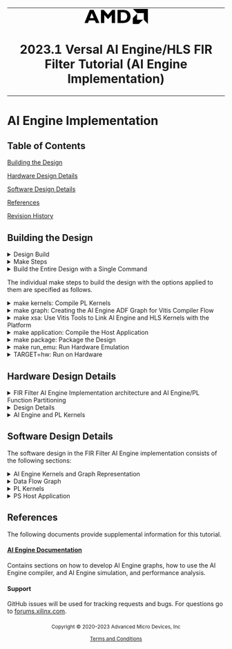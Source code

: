<table class="sphinxhide" width="100%">
 <tr>
   <td align="center"><img src="https://raw.githubusercontent.com/Xilinx/Image-Collateral/main/xilinx-logo.png" width="30%"/><h1>2023.1 Versal AI Engine/HLS FIR Filter Tutorial (AI Engine Implementation)</h1>
   </td>
 </tr>
</table>

# AI Engine Implementation

## Table of Contents
[Building the Design](#building-the-design)

[Hardware Design Details](#hardware-design-details)

[Software Design Details](#software-design-details)

[References](#references)

[Revision History](#revision-history)

## Building the Design

<details>
<summary>Design Build</summary>

### Design Build
In this section, you will build and run the FIR filter design using the AI Engine implementation. You will compile the AI Engine design and integrate it into a larger system design (including the programmable logic (PL) kernels and processing system (PS) host application). You can review [Integrating the Application Section in the AI Engine Documentation](#ai-engine-documentation) for the general flow.

At the end of this section, the design flow will generate a new directory (called `build/`). Underneath are sub-directories named `fir_aie_$(N_FIR_FILTERS)firs_$(N_FIR_TAPS)taps` (for example, fir_aie_1firs_15taps) depending on value of `N_FIR_FILTERS` and `N_FIR_TAPS` chosen in the build. Each sub-directory contains the `Work/`, `hw_emu/`, and `hw/` subfolders. The `Work/` subfolder is an output from the AI Engine compiler. The `hw_emu/` subfolder contains the build for hardware emulation. The `hw/` subfolder contains the build for the hardware run on a VCK190 board.   

</details>

<details>
<summary>Make Steps</summary>

### Make Steps
To run the following `make` steps (e.g. `make kernels`, `make graph`, etc), you must be in the `Makefiles/` folder.
```bash
cd Makefiles
```

The following options can be specified in the make steps. See the make steps for instructions on how to apply them.

* TARGET: It can be set to "hw" or "hw_emu" to build the design in hardware or hardware emulation flow. Default is "hw_emu"

* N_FIR_FILTERS: Specifies the number of FIR filters in the chain. Default is 1.

* N_FIR_TAPS: Specifies the number of FIR filter taps. Default is 15.

* FIR_WINDOW_SIZE: Specifies the size of the ping-pong buffers inserted between the FIR filter kernels. Default is 256.

* EN_TRACE: Flag to enable trace data to be captured. 0 is disabled and 1 is enabled. Default is 0.

The Makefile uses the following directory references:

```
#Relative fir directory
RELATIVE_PROJECT_DIR := ./

#Absolute fir directory = <user path>/Tutorials/AI_Engine/fir
PROJECT_REPO	:= $(shell readlink -f $(RELATIVE_PROJECT_DIR))

DESIGN_REPO  := $(PROJECT_REPO)/design
AIE_SRC_REPO := $(DESIGN_REPO)/aie_src
PL_SRC_REPO  := $(DESIGN_REPO)/pl_src
HOST_APP_SRC := $(DESIGN_REPO)/host_app_src
VIVADO_METRICS_SCRIPTS_REPO := $(DESIGN_REPO)/vivado_metrics_scripts

SYSTEM_CONFIGS_REPO    := $(DESIGN_REPO)/system_configs
PROFILING_CONFIGS_REPO := $(DESIGN_REPO)/profiling_configs
EXEC_SCRIPTS_REPO      := $(DESIGN_REPO)/exec_scripts
PYTHON_SCRIPTS_REPO    := $(DESIGN_REPO)/python_scripts

BASE_BLD_DIR := $(PROJECT_REPO)/build
FIR_TAPS_BLD_DIR    := $(BASE_BLD_DIR)/fir_$(N_FIR_TAPS)_taps
FIR_FILTERS_DIR     := $(FIR_TAPS_BLD_DIR)/x$(N_FIR_FILTERS)_firs
FIR_WINDOW_SIZE_DIR := $(FIR_FILTERS_DIR)/winSz_$(FIR_WINDOW_SIZE)
AIES_PER_FIR_DIR    := $(FIR_WINDOW_SIZE_DIR)/x$(N_AIES_PER_FIR)_aie_per_fir
BUILD_TARGET_DIR    := $(AIES_PER_FIR_DIR)/$(TARGET)

VIVADO_REPORTS_REPO := $(PROJECT_REPO)/vivado_reports_dir
VIVADO_BLD_REPORTS_DIR := $(REPORTS_REPO)/fir_$(N_FIR_TAPS)_taps/x$(N_FIR_FILTERS)_firs/winSz_$(FIR_WINDOW_SIZE)/x$(N_AIES_PER_FIR)_aie_per_fir

VCD_XPE_REPO := $(PROJECT_REPO)/vcd_xpe_dir
BLD_VCD_XPE_DIR := $(VCD_XPE_REPO)/fir_$(N_FIR_TAPS)_taps/x$(N_FIR_FILTERS)_firs/winSz_$(FIR_WINDOW_SIZE)/x$(N_AIES_PER_FIR)_aie_per_fir
VCD_FILE_NAME := fir_$(N_FIR_TAPS)_taps_x$(N_FIR_FILTERS)_firs_winSz_$(FIR_WINDOW_SIZE)_x$(N_AIES_PER_FIR)_aie_per_fir
BLD_TGT_VCD_FILE := $(BUILD_TARGET_DIR)/$(VCD_FILE_NAME).vcd
XPE_FILE := $(BLD_VCD_XPE_DIR)/graph_$(VCD_FILE_NAME).xpe

EMBEDDED_PACKAGE_OUT := $(BUILD_TARGET_DIR)/package
EMBEDDED_EXEC_SCRIPT := run_script.sh

WORK_DIR := Work
AIESIM_DATA_DIR := $(AIE_SRC_REPO)/aiesim_data
AIESIM_INPUT_FILE := $(AIESIM_DATA_DIR)/input_impulse.txt
```

</details>

<details>
<summary>Build the Entire Design with a Single Command</summary>

### Build the Entire Design with a Single Command
If you are already familiar with the AI Engine and Vitis™ accelerated kernel compilation flows, you can build the entire design with one command:

```bash
make run (default hardware emulation, 1 filter 15 taps, no trace enabled)
```
or
```bash
make run TARGET=hw N_FIR_FILTERS=1 N_FIR_TAPS=15 EN_TRACE=1   (hardware, 1 FIR filters, each with 15 taps, enable tracing)
```

This command will run the `make kernels`,`make graph`,`make xsa`,`make application`,`make package` and `make run_emu` for hardware emulation or to run on hardware (VCK190 board), depending on the `TARGET` you specify. The default `TARGET` without specification is hw_emu. The settings also apply to the following individual make steps.

**Note**

1) The generated files for a particular build are placed under individual directory: build/fir_aie_$(N_FIR_FILTERS)firs_$(N_FIR_TAPS)taps
2) See the specification in each of the following make steps for options used and location of input and output files.

</details>

The individual make steps to build the design with the options applied to them are specified as follows.

<details>
<summary>make kernels: Compile PL Kernels</summary>

### make kernels: Compile PL Kernels
In this step, the Vitis compiler takes any kernels (RTL or HLS C) in the PL region of the target platform (`xilinx_vck190_base_202310_1`) and compiles them into their respective XO files.

The following command compiles the kernels (default TARGET=hw_emu, N_FIR_FILTERS=1, N_FIR_TAPS=15, FIR_WINDOW_SIZE=256, EN_TRACE=0):

```
make kernels
```

The expanded command is as follows:
```
mkdir -p build/fir_$(N_FIR_TAPS)_taps/x$(N_FIR_FILTERS)_firs/winSz_$(FIR_WINDOW_SIZE)/x$(N_AIE_PER_FIR)_aie_per_fir/hw_emu

cd build/fir_$(N_FIR_TAPS)_taps/x$(N_FIR_FILTERS)_firs/winSz_$(FIR_WINDOW_SIZE)/x$(N_AIE_PER_FIR)_aie_per_fir/hw_emu

v++ 	--target hw_emu					\
	--hls.clock 300000000:datamover 		\
        -D N_FIR_TAPS=$(N_FIR_TAPS)                     \
        -D N_FIR_FILTERS=$(N_FIR_FILTERS)               \
	--platform xilinx_vck190_base_202310_1		\
	--save-temps 					\
	--temp_dir build/fir_$(N_FIR_TAPS)_taps/x$(N_FIR_FILTERS)_firs/winSz_$(FIR_WINDOW_SIZE)/x$(N_AIE_PER_FIR)_aie_per_fir/hw_emu/_x	\
	--verbose 					\
	-g -c 						\
	-k datamover 					\
	design/pl_src/datamover.cpp 		\
	-o datamover.hw_emu.xo   
```
Summary of the switches used:
|Switch|Description|
|  ---  |  ---  |
|--target \| -t [hw\|hw_emu]|Specifies the build target.|
|--hls.clock | Specifies a frequency in Hz at which the listed kernel(s) should be compiled by Vitis HLS. |
|--platform \| -f|Specifies the name of a supported acceleration platform as specified by the $PLATFORM_REPO_PATHS environment variable or the full path to the platform XPFM file.|
|--save-temps \| -s|Directs the Vitis compiler command to save intermediate files/directories created during the compilation and link process. Use the `--temp_dir` option to specify a location to write the intermediate files to.|
|--temp_dir <string>|This allows you to manage the location where the tool writes temporary files created during the build process. The temporary results are written by the Vitis compiler, and then removed, unless the `--save-temps` option is also specified.|
|--verbose|Display verbose/debug information.|
| -g | Generates code for debugging the kernel during software emulation. Using this option adds features to facilitate debugging the kernel as it is compiled. |
|--compile \| -c|Required for compilation to generate XO files from kernel source files.|
|--kernel \<arg\>\|-k \<arg\>|Compile only the specified kernel from the input file. Only one -k option is allowed per Vitis compiler command.|
|--output \| -o|Specifies the name of the output file generated by the `v++` command. The compilation process output name must end with the XO file suffix.|

[Detailed Description of All Vitis Compiler Switches](https://docs.xilinx.com/r/en-US/ug1393-vitis-application-acceleration/v-Command)

|Input|Description|
|  ---  |  ---  |
|datamover.cpp|The data-mover PL kernel source code.|

|Output|Description|
|  ---  |  ---  |
|datamover.hw/hw_emu.xo|The data-mover kernel object file.|

</details>

<details>
<summary>make graph: Creating the AI Engine ADF Graph for Vitis Compiler Flow</summary>

### make graph: Creating the AI Engine ADF Graph for Vitis Compiler Flow

An adaptive data flow (ADF) graph can be connected to an extensible Vitis platform (the graph I/Os can be connected either to platform ports or to ports on Vitis kernels through Vitis compiler connectivity directives.
* The AI Engine ADF C++ graph of the design contains AI Engine kernels.
* All interconnects between kernels are defined in the C++ graph
* All interconnections to external I/O are fully specified in the C++ simulation testbench (`graph.cpp`) that instantiates the C++ ADF graph object.

To compile the graph using the Makefile flow type (default TARGET=hw_emu, N_FIR_FILTERS=1, N_FIR_TAPS=15, FIR_WINDOW_SIZE=256, EN_TRACE=0):
```
make graph
```

The expanded command is as follows:
```
cd build/fir_aie_$(N_FIR_FILTERS)firs_$(N_FIR_TAPS)taps/hw_emu

aiecompiler     -include=$(DSPLIB_ROOT)/L1/src/aie 		\
		-include=$(DSPLIB_ROOT)/L1/include/aie 		\
		-include=$(DSPLIB_ROOT)/L2/include/aie 		\
		-include=design/aie_src 		\
		--platform=$(PLATFORM_REPO_PATHS)/xilinx_vck190_base_202310_1/xilinx_vck190_base_202310_1.xpfm 	\
		--workdir=Work 					\
	        --Xpreproc="-DITER_CNT=$(ITER_CNT)"             \
		--Xpreproc="-DN_FIR_FILTERS=$(N_FIR_FILTERS)"   \
		--Xpreproc="-DN_FIR_TAPS=$(N_FIR_TAPS)"         \
		--Xpreproc="-DN_AIES_PER_FIR=$(N_AIES_PER_FIR)"    \
		--Xpreproc="-DFIR_WINDOW_SIZE=$(FIR_WINDOW_SIZE)"  \
		--Xpreproc="-DN_AIE_ITERS=$(N_AIE_ITERS)"--Xpreproc="-N_FIR_FILTERS=1" \
                --Xpreproc="-N_FIR_TAPS=15" 			\
		--Xmapper=BufferOptLevel9			\
		--Xrouter=DMAFIFOsInFreeBankOnly		\
		--log-level=5 					\
		--pl-freq=300 					\
		--verbose 					\
		--dataflow 					\
		design/aie_src/fir_aie_graph.cpp
 ```

Summary of the switches used:
|Switch|Description|
|  ---  |  ---  |
|--include=\<string\>|Specify compile-time include directory (zero or more).|
|--platform=\<string\>|This is a path to a Vitis platform file that defines the hardware and software components available when doing a hardware design and its RTL co-simulation.|
|--workdir=\<string\>|By default, the compiler writes all outputs to a sub-directory of the current directory, called Work. Use this option to specify a different output directory.|
|--log-level=\<int\>|Log level for verbose logging (default=1).|
|--pl-freq=\<value\>|Specifies the interface frequency (in MHz) for all PLIOs. The default frequency is a quarter of the AI Engine frequency and the maximum supported frequency is half of the AI Engine frequency. The PL frequency specific to each interface is provided in the graph.|
|--verbose|Verbose output of the AI Engine compiler emits compiler messages at various stages of compilation. These debug and tracing logs provide useful messages regarding the compilation process.|

[AI Engine Compiler Options](https://docs.xilinx.com/r/en-US/ug1076-ai-engine-environment/AI-Engine-Compiler-Options)
[AI Engine Programming Environment Documentation](https://docs.xilinx.com/r/en-US/ug1076-ai-engine-environment)

|Inputs Sources|Description|
|  ---  |  ---  |
|fir_aie_graph.cpp|AIE kernel base FIR filter graph source code.|

|Output Objects|Description|
|  ---  |  ---  |
|libadf.a|Compiled AI Engine design graph|
|Work/|Directory that contains all outputs of the AI Engine compiler.|

</details>


<details>
<summary>make xsa: Use Vitis Tools to Link AI Engine and HLS Kernels with the Platform</summary>

### make xsa: Use Vitis Tools to Link AI Engine and HLS Kernels with the Platform
After the AI Engine graph and PL HLS kernels have been compiled, you can use the Vitis compiler to link them with the platform to generate an XSA file.

The Vitis tools allow you to integrate the AI Engine graph and HLS kernels into an existing extensible platform. This is an automated step from a software developer perspective where the platform chosen is provided by the hardware designer (or you can opt to use one of the many extensible base platforms provided by Xilinx and the Vitis tools build the hardware design and integrate the AI Engine and PL kernels into the design).

To test this feature in this tutorial, use the base VCK190 platform to build the design.

The command to run this step is shown as follows (default TARGET=hw_emu, N_FIR_FILTERS=1, N_FIR_TAPS=15, FIR_WINDOW_SIZE=256, EN_TRACE=0):
```
make xsa
```

The expanded command is as follows:
```
cd build/fir_$(N_FIR_TAPS)_taps/x$(N_FIR_FILTERS)_firs/winSz_$(FIR_WINDOW_SIZE)/x$(N_AIE_PER_FIR)_aie_per_fir/hw_emu

v++ 	-l 						\
	--platform xilinx_vck190_base_202310_1		\
	--save-temps 					\
	--temp_dir build/fir_$(N_FIR_TAPS)_taps/x$(N_FIR_FILTERS)_firs/winSz_$(FIR_WINDOW_SIZE)/x$(N_AIE_PER_FIR)_aie_per_fir/hw_emu/_x		\
	--verbose 					\
	-g 						\
	--clock.defaultTolerance 0.001 			\
	--clock.freqHz 300000000:datamover_0 		\
	--config $(SYSTEM_CONFIGS_REPO)/system.cfg 	\
	-t hw_emu 					\
	-o vck190_aie_fir.hw_emu.xsa  			\
	datamover.hw_emu.xo				\
        ../libadf.a

```

If EN_TRACE is enabled, the following `v++` flags are also set
```
	--profile.trace_memory DDR			\
  	--profile.data datamover:datamover_0:all \
	--profile.data ai_engine_0.DataIn		\
	--profile.data ai_engine_0.DataOut

```
This will capture trace data for the ports specified.

Summary of the switches used:

|Switch|Description|
|  ---  |  ---  |
|--platform \| -f|Specifies the name of a supported acceleration platform as specified by the $PLATFORM_REPO_PATHS environment variable or the full path to the platform XPFM file.|
|--save-temps \| -s|Directs the `v++` command to save intermediate files/directories created during the compilation and link process. Use the `--temp_dir` option to specify a location to write the intermediate files to.|
|--temp_dir <string>|This allows you to manage the location where the tool writes temporary files created during the build process. The temporary results are written by the Vitis compiler, and then removed, unless the `--save-temps` option is also specified.|
|--verbose|Display verbose/debug information.|
| -g | Generates code for debugging the kernel during software emulation. Using this option adds features to facilitate debugging the kernel as it is compiled. |
|--clock.freqHz \<freq_in_Hz\>:\<cu\>\[.\<clk_pin\>\]|Specifies a clock frequency in Hz and assigns it to a list of associated compute units (CUs) and optionally specific clock pins on the CU.|
|--config <config_file>|Specifies a configuration file containing `v++` switches.|
|--target \| -t [hw\|hw_emu]|Specifies the build target.|
|--output \| -o|Specifies the name of the output file generated by the `v++` command. The linking process output file name must end with the .xsa suffix|
|--profile.data [<kernel_name>\|all]:[<cu_name>\|all]:[<interface_name>\|all]\(:[counters\|all]\)|Enables monitoring of data ports through the monitor IPs. This option needs to be specified during linking. [Detailed Profiling Options](https://docs.xilinx.com/r/en-US/ug1393-vitis-application-acceleration/profile-Options) |
|--profile.trace_memory \<FIFO\>:\<size\>\|\<MEMORY\>[\<n\>]|When building the hardware target \(-t=hw\), use this option to specify the type and amount of memory to use for capturing trace data. [Detailed Profiling Options](https://docs.xilinx.com/r/en-US/ug1393-vitis-application-acceleration/profile-Options) |

[Detailed Description of All Vitis Compiler Switches](https://docs.xilinx.com/r/en-US/ug1393-vitis-application-acceleration/v-Command)
[Linking the Kernels in Vitis](https://docs.xilinx.com/r/en-US/ug1393-vitis-application-acceleration/Linking-the-Kernels)

|Inputs Sources|Description|
|  ---  |  ---  |
|datamover.hw/hw_emu.xo|The data-mover kernel object file.|
|libadf.a|Compiled AI Engine design graph|

|Output Objects|Description|
|  ---  |  ---  |
|vck190_aie_fir.hw_emu.xsa|Compiled Platform Binary Container|

</details>

 <details>
<summary>make application: Compile the Host Application</summary>

### make application: Compile the Host Application
You can compile the host application by following the typical cross-compilation flow for the Cortex-A72. To build the application run the following command (default TARGET=hw_emu, N_FIR_FILTERS=1, N_FIR_TAPS=15, FIR_WINDOW_SIZE=256, EN_TRACE=0):
```
make application
```

The expanded command is as follows:
```
aarch64-linux-gnu-g++ 	-O 					\
			-c -std=c++17				\
			-D__linux__ 				\
			-D__PS_ENABLE_AIE__			\
			-DXAIE_DEBUG 				\
			-D__linux__				\
			-D__PS_ENABLE_AIE__			\
			-DXAIE_DEBUG				\
			-DN_FIR_FILTERS=$(N_FIR_FILTERS)	\
			-DN_FIR_TAPS=$(N_FIR_TAPS)		\
			-DN_AIES_PER_FIR=$(N_AIES_PER_FIR)	\
			-DFIR_WINDOW_SIZE=$(FIR_WINDOW_SIZE) 	\
			-I$(SDKTARGETSYSROOT)/usr/include/xrt 	\
			-I$(XILINX_VITIS)/aietools/include/ 	\									\
			-I$(SDKTARGETSYSROOT)/usr/include		\
			-I$(SDKTARGETSYSROOT)/usr/lib			\
			-Idesign/aie_src		\
			-Idesign/aie_src/inc		\
			-Idesign/aie_src/src		\
			-I$(DSPLIB_ROOT)/L1/src/aie 		\
			-I$(DSPLIB_ROOT)/L1/include/aie		\
			-I$(DSPLIB_ROOT)/L2/include/aie 	\
			build/fir_aie_$(N_FIR_FILTERS)firs_$(N_FIR_TAPS)taps/Work/ps/c_rts/aie_control_xrt.cpp 	\
			-o build/fir_$(N_FIR_TAPS)_taps/x$(N_FIR_FILTERS)_firs/winSz_$(FIR_WINDOW_SIZE)/x$(N_AIE_PER_FIR)_aie_per_fir/hw_emu/app_control.o

aarch64-linux-gnu-g++ 	-O 					\
			-c -std=c++14 				\
			-D__linux__ 				\
			-D__PS_ENABLE_AIE__ 			\
			-DXAIE_DEBUG				\
			-D__linux__				\
			-D__PS_ENABLE_AIE__			\
			-DXAIE_DEBUG				\
			-DN_FIR_FILTERS=$(N_FIR_FILTERS)	\
			-DN_FIR_TAPS=$(N_FIR_TAPS)		\
			-DN_AIES_PER_FIR=$(N_AIES_PER_FIR)	\
			-DFIR_WINDOW_SIZE=$(FIR_WINDOW_SIZE) 	\
			-I$(SDKTARGETSYSROOT)/usr/include/xrt 	\
			-I$(XILINX_VITIS)/aietools/include/ 	\									\
			-I$(SDKTARGETSYSROOT)/usr/include		\
			-I$(SDKTARGETSYSROOT)/usr/lib			\
			-Idesign/aie_src		\
			-Idesign/aie_src/inc		\
			-Idesign/aie_src/src		\
			-I$(DSPLIB_ROOT)/L1/src/aie 		\
			-I$(DSPLIB_ROOT)/L1/include/aie		\
			-I$(DSPLIB_ROOT)/L2/include/aie    	\
			design/app_src/fir_aie_app.cpp \
			-o build/fir_$(N_FIR_TAPS)_taps/x$(N_FIR_FILTERS)_firs/winSz_$(FIR_WINDOW_SIZE)/x$(N_AIE_PER_FIR)_aie_per_fir/hw_emu/fir_aie_app.o 			\
			-L$(SDKTARGETSYSROOT)/usr/lib 		\
			-L$(XILINX_VITIS)/aietools/lib/aarch64.o								\
			-L$(XILINX_VITIS)/aietools/lib/lnx64.o 	\
			-ladf_api_xrt 				\
			-lxrt_coreutil

aarch64-linux-gnu-g++ 	build/fir_$(N_FIR_TAPS)_taps/x$(N_FIR_FILTERS)_firs/winSz_$(FIR_WINDOW_SIZE)/x$(N_AIE_PER_FIR)_aie_per_fir/hw_emu/app_control.o			\
			build/fir_$(N_FIR_TAPS)_taps/x$(N_FIR_FILTERS)_firs/winSz_$(FIR_WINDOW_SIZE)/x$(N_AIE_PER_FIR)_aie_per_fir/hw_emu/fir_aie_app.o			\
			-L$(SDKTARGETSYSROOT)/usr/lib 			\
			-L$(XILINX_VITIS)/aietools/lib/aarch64.o							 	\
			-L$(XILINX_VITIS)/aietools/lib/lnx64.o 	\
			-ladf_api_xrt 				\
			-lxrt_coreutil 				\
			-o build/fir_$(N_FIR_TAPS)_taps/x$(N_FIR_FILTERS)_firs/winSz_$(FIR_WINDOW_SIZE)/x$(N_AIE_PER_FIR)_aie_per_fir/hw_emu/fir_aie_xrt.elf
```

Summary of the switches used:
|Switch|Description|
|  ---  |  ---  |
|-O \| Optimize| Optimizing compilation takes somewhat more time, and a lot more memory for a large function. With -O, the compiler tries to reduce code size and execution time, without performing any optimizations that can take a great deal of compilation time.|
|-c |Compile or assemble the source files, but do not link.|
|-std=<\standard\>|Set the language standard.|
|-D__linux__| |
|-DXAIE_DEBUG|Enable debug interface capabilities where certain core status, event status, or stack trace can be dumped out.|
|-D\<Pre-processor Macro String\>=\<value\>|Pass Pre-processor Macro definitions to the cross-compiler.|
|-I \<dir\>|Add the directory `dir` to the list of directories to be searched for header files.|
|-o \<file\>|Place output in file `<file>`. This applies regardless of the output being produced, whether it be an executable file, an object file, an assembler file or preprocessed C code.|
|-l\<library\>|Search the library named `library` when linking. The 2D-FFT tutorial requires `adf_api_xrt` and `xrt_coreutil` libraries.|
|-L \<dir\>|Add directory `<dir>` to the list of directories to be searched for -l.|

[XRT Documentation](https://xilinx.github.io/XRT/master/html/index.html)
[Details of Host Application Programming](https://docs.xilinx.com/r/en-US/ug1076-ai-engine-environment/Host-Programming-for-Bare-Metal)

|Inputs Sources|Description|
|  ---  |  ---  |
|Work/ps/c_rts/aie_control_xrt.cpp|This is the AI Engine control code generated implementing the FIR Filter graph APIs.|
|fir_aie_app.cpp|Host processor application source code file that will run on an A72 processor.|

|Intermediate Objects|Description|
|  ---  |  ---  |
|app_control.o|Compiled AI Engine control code object.|
|fir_aie_app.o|Compiled host processor application object.|


|Output Objects|Description|
|  ---  |  ---  |
|fir_aie_xrt.elf|The executable that will run on an A72 processor.|

</details>

<details>
<summary>make package: Package the Design</summary>

### make package: Package the Design
With the AI Engine outputs created, as well as the new platform, you can now generate the programmable device image (PDI) and a package to be used on an SD card. The PDI contains all executables, bitstreams, configurations of the device. The packaged SD card directory contains everything to boot Linux, the generated applications and `.xclbin`.

The command to run this step is as follows (default TARGET=hw_emu, N_FIR_FILTERS=1, N_FIR_TAPS=15, FIR_WINDOW_SIZE=256, EN_TRACE=0):
```
make package
```

or
```
cd build/fir_$(N_FIR_TAPS)_taps/x$(N_FIR_FILTERS)_firs/winSz_$(FIR_WINDOW_SIZE)/x$(N_AIE_PER_FIR)_aie_per_fir/hw_emu 

v++	-p  							\
	-t hw_emu						\
	--save-temps						\
	--temp_dir build/fir_$(N_FIR_TAPS)_taps/x$(N_FIR_FILTERS)_firs/winSz_$(FIR_WINDOW_SIZE)/x$(N_AIE_PER_FIR)_aie_per_fir/hw_emu/_x	\
	-f xilinx_vck190_base_202310_1												\
	--package.sd_dir $(XRT_ROOT) 									\
	--package.rootfs $(COMMON_IMAGE_VERSAL)/rootfs.ext4 						\
	--package.kernel_image $(COMMON_IMAGE_VERSAL)/Image 						\
	--package.boot_mode=sd										\
	--package.out_dir $(EMBEDDED_PACKAGE_OUT)							\
	--package.out_dir build/fir_aie_$(N_FIR_FILTERS)firs_$(N_FIR_TAPS)taps/hw_emu/package	        		\
	--package.image_format=ext4												\
	--package.sd_file build/fir_$(N_FIR_TAPS)_taps/x$(N_FIR_FILTERS)_firs/winSz_$(FIR_WINDOW_SIZE)/x$(N_AIE_PER_FIR)_aie_per_fir/hw_emu/fir_aie_xrt.elf     		\
			  build/fir_$(N_FIR_TAPS)_taps/x$(N_FIR_FILTERS)_firs/winSz_$(FIR_WINDOW_SIZE)/x$(N_AIE_PER_FIR)_aie_per_fir/hw_emu/vck190_aie_fir.hw_emu.xsa 	\
			  build/fir_$(N_FIR_TAPS)_taps/x$(N_FIR_FILTERS)_firs/winSz_$(FIR_WINDOW_SIZE)/x$(N_AIE_PER_FIR)_aie_per_fir/hw_emu/libadf.a 				\
	--package.defer_aie_run
```
If EN_TRACE is enabled, the following `v++` flags are also set
```
	--package.sd_file ./xrt.ini
```
This will include the XRT ini file which includes tracing parameters.

|Switch|Description|
|  ---  |  ---  |
|--package \| -p|Packages the final product at the end of the Vitis compile and link build process.|
|--target \| -t [hw\|hw_emu]|Specifies the build target.|
|--save-temps \| -s|Directs the `v++` command to save intermediate files/directories created during the compilation and link process. Use the `--temp_dir` option to specify a location to write the intermediate files to.|
|--temp_dir <string>|This allows you to manage the location where the tool writes temporary files created during the build process. The temporary results are written by the Vitis compiler, and then removed, unless the `--save-temps` option is also specified.|
|--platform \| -f|Specifies the name of a supported acceleration platform as specified by the $PLATFORM_REPO_PATHS environment variable or the full path to the platform XPFM file.|
|--package.sd_dir \<arg\>|Where <arg> specifies a folder to package into the sd_card directory/image. The contents of the directory are copied to a sub-folder of the sd_card folder.|
|--package.rootfs \<arg\>|Where \<arg\> specifies the absolute or relative path to a processed Linux root file system file. The platform RootFS file is available for download from xilinx.com. Refer to the Vitis Software Platform Installation for more information.|
|--package.kernel_image \<arg\>|Where \<arg\> specifies the absolute or relative path to a Linux kernel image file. Overrides the existing image available in the platform. The platform image file is available for download from xilinx.com. Refer to the Vitis Software Platform Installation for more information.|
|--package.boot_mode \<arg\>|Where \<arg\> specifies <ospi\|qspi\|sd> Boot mode used for running the application in emulation or on hardware.|
|--package.image_format|Where \<arg\> specifies \<ext4\|fat32\> output image file format. `ext4`: Linux file system and `fat32`: Windows file system|
|--package.sd_file|Where \<arg\> specifies an ELF or other data file to package into the `sd_card` directory/image. This option can be used repeatedly to specify multiple files to add to the `sd_card`.|
|--package.defer_aie_run| Load the AI Engine application with the ELF file, but wait to run it until graph run directs it. Required in PS based AI Engine flow.|

[Detailed Desicription of All Vitis Compiler Switches](https://docs.xilinx.com/r/en-US/ug1393-vitis-application-acceleration/v-Command)
[Details of Packaging the System](https://docs.xilinx.com/r/en-US/ug1076-ai-engine-environment/Packaging)

|Inputs Sources|Description|
|  ---  |  ---  |
|$(COMMON_IMAGE_VERSAL)/rootfs.ext4|The Root Filesystem file for Petalinux.|
|$(COMMON_IMAGE_VERSAL)/Image|The pre-built Petalinux Image the processor boots from.|
|$(BUILD_TARGET_DIR)/fir_aie_xrt.elf|The PS Host Application executable created in the `make application` step.|
|$(BUILD_TARGET_DIR)/vck190_aie_fir.hw_emu.xsa|The XSA file created in the `make xsa` step.|
|$(BUILD_TARGET_DIR)/libadf.a|The compiled AI Engine design graph created in the `make graph` step.|

The output of the `v++` Package step is the package directory that contains the contents to run hardware emulation.

|Output Objects|Description|
|  ---  |  ---  |
|$(BUILD_TARGET_DIR)/package|The hardware emulation package that contains the boot file, hardware emulation launch script, the PLM and PMC boot files, the PMC and QEMU command argument specification files, and the Vivado® tools simulation folder.|

</details>

<details>
<summary>make run_emu: Run Hardware Emulation</summary>

### make run_emu: Run Hardware Emulation
After packaging, everything is set to run emulation or hardware.
To run emulation use the following command (default TARGET=hw_emu, N_FIR_FILTERS=1, N_FIR_TAPS=15, FIR_WINDOW_SIZE=256, EN_TRACE=0):
```
make run_emu
```
or
```
cd build/fir_$(N_FIR_TAPS)_taps/x$(N_FIR_FILTERS)_firs/winSz_$(FIR_WINDOW_SIZE)/x$(N_AIE_PER_FIR)_aie_per_fir/hw_emu/package
./launch_hw_emu.sh 
```
When launched, you will see the QEMU simulator load. Wait for the autoboot countdown to go to zero, and after a few minutes, you will see the root Linux prompt come up:
```bash
root@versal-rootfs-common-2023_1:~#
```

In some cases, the following error might come up on the screen:
```
root@versal-rootfs-common-2023_1:~## xinit: giving up
xinit: unable to connect to X server: Connection refused
xinit: server error
Enabling notebook extension jupyter-js-widgets/extension...
      - Validating: OK
[C 13:46:09.233 NotebookApp] Bad config encountered during initialization:
[C 13:46:09.239 NotebookApp] No such notebook dir: ''/usr/share/example-notebooks''
```
The error can be ignored. Press <enter> to return to the root prompt.

After the root prompt comes up, run the following commands to run the design:  
```
mount /dev/mmcblk0p1 /mnt
cd /mnt
./fir_aie_xrt.elf a.xclbin
```
The `fir_aie_xrt.elf` should execute, and after a few minutes, you should see the output with *TEST PASSED* on the console. When this is shown, run the following keyboard command to exit the QEMU instance:

```
#To exit QEMU Simulation
Press Ctrl-A, let go of the keyboard, and then press x
```

To run with waveform do the following:
```
cd build/fir_$(N_FIR_TAPS)_taps/x$(N_FIR_FILTERS)_firs/winSz_$(FIR_WINDOW_SIZE)/x$(N_AIE_PER_FIR)_aie_per_fir/hw_emu/package
./launch_hw_emu.sh -g
```
The XSIM Waveform Viewer is launched. Drag and drop the signals into the Viewer and click Play to start the emulation. Go back to the terminal and wait for the Linux prompt to show up.

In the XSIM Waveform Viewer, you will see the signals you added to the waveform adjusting over the execution of the design. Once done, hit the pause button and close the window to end the emulation.

</details>

<details>
<summary>TARGET=hw: Run on Hardware</summary>

### Run on Hardware

To run the design in hardware, re-run the following "make" steps with TARGET=hw and other applicable options (see the previously listed make steps)
```
make kernels     TARGET=hw
make graph       TARGET=hw
make xsa         TARGET=hw
make application TARGET=hw
make package     TARGET=hw
```
this can also be done is a single step as follows:
```
make build TARGET=hw
```

These commands create a `build/fir_$(N_FIR_TAPS)_taps/x$(N_FIR_FILTERS)_firs/winSz_$(FIR_WINDOW_SIZE)/x$(N_AIE_PER_FIR)_aie_per_fir/hw` folder with the kernels, `xsa`, and `package` for a hardware run.

Running the following command will copy the boot image (`build/fir_$(N_FIR_TAPS)_taps/x$(N_FIR_FILTERS)_firs/winSz_$(FIR_WINDOW_SIZE)/x$(N_AIE_PER_FIR)_aie_per_fir/hw/package/sd_card.img`) to the run_dir folder (`run_dir/fir_aie_$(N_FIR_FILTERS)firs_$(N_FIR_TAPS)taps`):
```
make run_emu TARGET=hw
```

Now follow **Steps 1-9** to run the `fir_aie_xrt.elf` executable on your VCK190 board.

**Step 1.** Ensure your board is powered OFF.

**Step 2.** Use an SD card writer (such as balenaEtcher) to flash the `sd_card.img` file onto an SD card.

**Step 3.** Plug the flashed SD card into the top slot of the VCK190 board.

**Step 4.** Set the switch SW1 Mode\[3:0\]=1110 = OFF OFF OFF ON.

**Step 5.** Connect your computer to the VCK190 board using the included USB cable.

**Step 6.** Open a TeraTerm terminal and select the correct COM port. Set the port settings to the following:
```
Port: <COMMXX>
Speed: 115200
Data: 8 bit
Parity: none
Stop Bits: 1 bit
Flow control: none
Transmit delay: 0 msec/char 0 msec/line
```

**Step 7.** Power ON the board.

**Step 8.** Wait until you see the `root@versal-rootfs-common-2023_1` Linux command prompt. Press enter a few times to get past any `xinit` errors.

**Step 9.** Run the following commands into the TeraTerm terminal:
```
cd /mnt/sd-mmcblk0p1
./fir_aie_xrt.elf a.xclbin
```

After execution completes and the testcase passes data integrity check, 'TEST PASSED' should appear on the terminal.

</details>

## Hardware Design Details
<details>
<summary>FIR Filter AI Engine Implementation architecture and  AI Engine/PL Function Partitioning</summary>

### FIR Filter AI Engine Implementation Architecture and AI Engine/PL Function Partitioning
The following figure shows a high level block diagram of the design. The test harness consists of the compute kernels, data mover kernels and DDR to store input and output vectors. This setup is maintained in the two implementations (using AI Engine in this section of the tutorial and HLS & DSPs in the other). In this setup, the interface between the data mover kernels and DDR is memory mapped AXI4 and it is AXI4-stream between data mover kernel and AI Engine kernel. The mm2s kernel moves data from the DDR memory into the FIR Filter and the s2mm kernel moves the data from FIR filter back to DDR memory. The data widths of both the kernels are 128 bits wide, and they run at 300 MHz, providing a transfer rate of up to 1.2 Gsamples/sec.

![Image of FIR Filter AIE implementation architecture](images/FIR_AIE_block_diagram.png)

</details>

<details>
<summary>Design Details</summary>

### Design Details
The design in this tutorial starts with a base platform containing the control interface and processing system (CIPS), NoC, and AI Engine and the interfaces among them. The `v++` linker step builds on top of the base platform by adding the AI Engine graphs and PL kernels. To add the various functions in a system level design, PL kernels are added to the base platform depending on the application, that is, the PL kernels present in each design may vary. An ADF graph is connected to an extensible Vitis platform where the graph I/Os are connected either to the platform ports or to ports on Vitis kernels through the Vitis compiler connectivity directives. In the design, the components are added by v++ -l step (make XSA in the tool flow section above) and include the following:
* FIR Filter AI Engine Graph (`libadf.a`)
* data mover kernel (`datamover.[hw|hw_emu].xo`)
* connections interfaces defined in system configuration file (system.cfg)

To see a schematic view of the design with the extended platform as shown in the following figure, open in Vivado tools.

`build/fir_$(N_FIR_TAPS)_taps/x$(N_FIR_FILTERS)_firs/winSz_$(FIR_WINDOW_SIZE)/x$(N_AIE_PER_FIR)_aie_per_fir/[hw|hw_emu]/_x/link/vivado/vpl/prj/prj.xpr`

![Image of FIR Filter AIE Platform schematic](images/FIR_AIE_64_TAPS_vivado.PNG)

The actual FIR filter chain itself is implemented in the AI Engine domain. The graph connects together in a chain the specified number of filters. For purposes of simplicity in benchmarking, all the filters in the chain are identical, though it is unlikely such a chain would be used in a practical application.

Notice the system debugging and profiling IP (DPA) is added to the PL region of the device to capture AI Engine run-time trace data if the EN_TRACE option is enabled in the design. The mm2s/s2mm kernels and the AI Engine Array Interface are both operating at 300 MHz.

</details>

<details>
<summary>AI Engine and PL Kernels</summary>

### AI Engine and PL Kernels
The top level AI Engine graph fir_aie_graph.h instantiates the symmetric FIR filter from the AI Engine DSP library, (DSPLib), and uses a `for` loop to connect them all together in a chain. The file fir_aie_graph.cpp instantiates the filter chain, and connects it to the AI Engine's  128-bit PLIO interfaces.

The PL-based data mover consists of DATAMOVER kernels. It moves a data pattern into the AI Engine array through a streaming interface. The final FIR output from the AI Engine array is moved back into the DATAMOVER kernel through a streaming interface and is checked for errors. The AI Engine array interface with the DATAMOVER kernel uses an AXI4-Stream interface.
Some additional details regarding the data mover kernels include:

**DATAMOVER**
* The data width is 128 bits.
* The frequency is 300 MHz.

</details>

## Software Design Details
The software design in the FIR Filter AI Engine implementation consists of the following sections:

<details>
<summary>AI Engine Kernels and Graph Representation</summary>

### AI Engine Kernels and Graph Representation
DSPLib FIR filter kernels are C/C++ programs written using specialized intrinsic calls that target the VLIW vector processor. The AI Engine compiler compiles the kernel code to produce an executable ELF file for each of the AI Engines being used in the design. Review [AI Engine Kernel Programming Section in the AI Engine Documentation](#ai-engine-documentation) for a high-level overview of kernel programming. These DSPLib kernels can be stitched together to function as AI Engine graphs written in C++. In this design, the AI Engine compiler writes a summary of compilation results to `build/fir_aie_$(N_FIR_FILTERS)firs_$(N_FIR_TAPS)taps/Work/fir_aie_graph.aiecompile_summary`. You can view the graph by running the following command:

`vitis_analyzer build/fir_aie_$(N_FIR_FILTERS)firs_$(N_FIR_TAPS)taps/Work/fir_aie_graph.aiecompile_summary`

The following figures show the graph representation of the AI Engine kernels (N_FIR_FILTERS=1, N_FIR_TAPS=64).

![Image of FIR Filter Chain, 1 Filters, each 64 taps](images/FIR_64_TAPS_AIE_graph_compile_summary.PNG)

</details>

<details>
<summary>Data Flow Graph</summary>

### Data Flow Graph

This section describes the overall data-flow graph specification of the FIR filter design using AI Engine which is compiled by the AI Engine compiler. Refer to [AI Engine Programming Section in the AI Engine Documentation](#ai-engine-documentation) for information on ADF graphs.

The overall graph definition of the design is contained in the `fir_aiegraph.cpp` file. The top level graph in turns contains the subgraph, `fir_aie_graph.h`, which is described in the following subsection.

#### Define the Graph Class
Define the FIR graph class by using the objects defined in the appropriate name space. It must include the ADF library. To access ADF library elements, the following declaration is used to scope into it:
` using namespace adf;`
In addition the following namespace is declared to access the DSPLib library:
`namespace dsplib = xf::dsp::aie`
All user graphs are defined from the class `graph` in `fir_aie_graph.h` file, for example:

`class FirGraph : public graph`

Declare the top level ports to the subgraph:

```public:
   input_plio   in    = input_plio::create("DataIn", plio_128_bits, "input_impulse.txt");
   output_plio  out  = output_plio::create("DataOut", plio_128_bits, "data/fir_output_impulse.txt");
```

#### Instantiate DSPLib FIR Filters

The DSPLib symmetric FIR Filter kernels are created using the following array declaration. The pre-processor #if statement is used as a workaround here because in C++ each array element requires its own template parameters, even if they are identical:
```
        FirGraph():  FIR_ARRAY {
                dsplib::fir::sr_sym::fir_sr_sym_graph<T_DATA, T_COEF, N_FIR_TAPS, FIR_DOWNSHIFT, FIR_ROUND_MODE, FIR_WINDOW_SIZE, N_AIES_PER_FIR> (FIR_TAP_COEFS)
#if (N_FIR_FILTERS >= 2)
                , dsplib::fir::sr_sym::fir_sr_sym_graph<T_DATA, T_COEF, N_FIR_TAPS, FIR_DOWNSHIFT, FIR_ROUND_MODE, FIR_WINDOW_SIZE, N_AIES_PER_FIR> (FIR_TAP_COEFS)
#endif
#if (N_FIR_FILTERS >= 3)
                , dsplib::fir::sr_sym::fir_sr_sym_graph<T_DATA, T_COEF, N_FIR_TAPS, FIR_DOWNSHIFT, FIR_ROUND_MODE, FIR_WINDOW_SIZE, N_AIES_PER_FIR> (FIR_TAP_COEFS)
#endif
<... etc>
```


#### Add Connectivity Information

This is done by using the templated connect<> object. For our cascaded chain, the first FIR filter must have its input connected to the subgraph input `in`, and the last FIR filter must have its output connected to the subgraph output `out`. If there is more than one FIR filter, their inputs and outputs must be daisy chained together:

```
                connect<>(in.out[0], FIR_ARRAY[0].in[0]);
		if (N_FIR_FILTERS > 1)  {
			for (ix = 1; ix < N_FIR_FILTERS; ix++)  {
				connect<>(FIR_ARRAY[ix-1].out[0], FIR_ARRAY[ix].in[0]);
			}
		}
		connect<>(FIR_ARRAY[N_FIR_FILTERS-1].out[0], out.in[0]);
```

#### Top Level Application
Define a top-level application file `fir_aie_graph.cpp` in this design. It creates an instance of the `FirGraph` graph, and triggers the instances with Graph API calls.
that contains an instance of the graph class and connects the graph to a simulation platform to provide file input and output:
```
FirGraph FilterChain;
```
For this graph to be simulated using the AI Engine simulator, or the x86 functional simulator, the main function is defined, which calls methods to initialize the FilterChain, runs it the specified number of iterations, and then performs cleanup:
```
#if defined(__AIESIM__) || defined(__NEW_X86Sim__)

int main(void) {
        FilterChain.init() ;
        FilterChain.run(ITER_CNT);
        FilterChain.end() ;
    return 0 ;
}

#endif
```
Refer to the [AI Engine Documentation](https://docs.xilinx.com/search/all?filters=Document_ID~%2522UG1076%2522_%2522UG1079%2522&content-lang=en-US) for details.

Note that for running on hardware (hw) or hardware emulation (hw_emu), the main() function is not required. In this case, it is only necessary to create an instance of the platform and graph, and the PS Host application code will control it via XRT calls. (See PS Host Application in the following section)


</details>

<details>
<summary>PL Kernels</summary>

### PL Kernels

In addition to the kernels operating in the AI Engine array, this design specifies kernels to run in the PL region of the device (written in HLS C++). The software design of the data mover kernels are described below:

#### datamover (datamover.cpp)

The datamover kernel reads and writes data from and to the AI Engine array using the AXI4-Stream interface.

##### Arguments
The datamover kernel takes the following arguments:
* `ap_int<N>` is an arbitrary precision integer data type defined in `ap_int.h` where `N` is a bit-size from 1-1024. In this design, the bit-size is set to 128.
* `hls::stream<qdma_axis<D,0,0,0>>` is a data type defined in `ap_axi_sdata.h`. It is a special data class used for data transfer when using a streaming platform. The parameter `<D>` is the data width of the streaming interface which is set to 128. The remaining three parameters should be set to 0.

The datamover kernel also specifies the following pragmas to help optimize the kernel code and adhere to interface protocols:

##### pragma HLS INTERFACE s_axilite
The datamover kernels has one `s_axilite` interface (specifying an AXI4-Lite slave I/O protocol) with `bundle=control` associated with all the arguments (`size` and iterCnt). This interface is also associated with `return`.

##### pragma HLS INTERFACE axis
The datamover kernel has one `axis` interface (specifying an AXI4-Stream I/O protocol).

##### pragma HLS PIPELINE II=1
The datamover kernel has a `for` loop that is a candidate for burst read because the memory addresses per loop iteration are consecutive (`ARBURST=INCR`). To pipeline this `for` loop, you can use this pragma by setting the initiation interval (`II`) = 1.

</details>

<details>
<summary>PS Host Application</summary>

### PS Host Application
The FIR filter AI Engine tutorial uses the embedded PS as an external controller to control the AI Engine graph and data mover PL kernel. Review [Programming the PS Host Application Section in the AI Engine Documentation](#ai-engine-documentation) to understand the process to create a host application.

In addition to the PS host application (`design/app_src/fir_aie_app.cpp`), the AI Engine control code must also be compiled. This control code (`aie_control_xrt.cpp`) is generated by the AI Engine compiler when compiling the AI Engine design graph and kernel code.

The AI Engine control code is used by the PS host application for the following reasons:
* Control the initial loading of the AI Engine kernels
* Run the graph for several iterations, exit, and reset the AI Engine tiles.

Within the PS host application, three classes are defined (two for the PL kernels (datamover) and one for the FilterChain graph), which defines methods used to control and monitor the corresponding kernels.

The main sections of the PS host application code is described in the following subsections:

#### Include graph.cpp
Include the `fir_aie_graph.cpp` AI Engine application file. This file contains the instantiation of the AI Engine FIR FilterChain data flow graph object, and is required so the application code understands the structure of the graph.
```
#include fir_aie_graph.cpp
```

#### load_xclbin Function
This function is responsible for loading the XCLBIN file into the device.

#### Datamover Class
This class provides the following methods for controlling/monitoring this kernel:
* init(): opens the kernel, and sets the kernel parameters (location of the buffer object, and its length).
* run(): starts execution of the datamover kernel
* waitTo_complete(): waits for the datamover kernel to finish
* close(): closes the input data buffer object and kernel

#### FIR Chain Class
This class provides the following methods for controlling the graph:
* init(): opens the AI Engine FIR chain graph
* run(): resets and starts execution the AI Engine FIR chain graph
* close(): closes the graph

#### Main Function
This is the main PS application code that controls the kernels and runs data through the design. The various steps this code goes through is described in the following subsections.

##### 1. Check Command Line Argument
The beginning of the A72 application is represented by the main function. It takes in one command line argument: an XCLBIN file.

##### 2. Open XCLBIN
The A72 application loads the XCLBIN binary file and creates the data mover kernels to be executed on the device.

##### 3. Create and Initialize Data Mover Kernels and FIR Chain Graph
Create the kernel objects and initialize them.

##### 4. Run the Data Mover Kernel and FIR Chain Graph
Start execution of the FIR Filter Graph and the datamover kernel.

##### 5. Wait for Data Mover Kernels to Complete
Wait for the datamover kernel to complete.

##### 6. Verify Output Results
Compare data in output with the reference golden data and get the error count from the kernel.

##### 7. Release Allocated Resources
Close the datamover kernel and FIR chain graph.

</details>

## References
The following documents provide supplemental information for this tutorial.

#### [AI Engine Documentation](https://docs.xilinx.com/search/all?filters=Document_ID~%2522UG1076%2522_%2522UG1079%2522&content-lang=en-US)
Contains sections on how to develop AI Engine graphs, how to use the AI Engine compiler, and AI Engine simulation, and performance analysis.

#### Support

GitHub issues will be used for tracking requests and bugs. For questions go to [forums.xilinx.com](http://forums.xilinx.com/).



<p class="sphinxhide" align="center"><sub>Copyright © 2020–2023 Advanced Micro Devices, Inc</sub></p>

<p class="sphinxhide" align="center"><sup><a href="https://www.amd.com/en/corporate/copyright">Terms and Conditions</a></sup></p>
